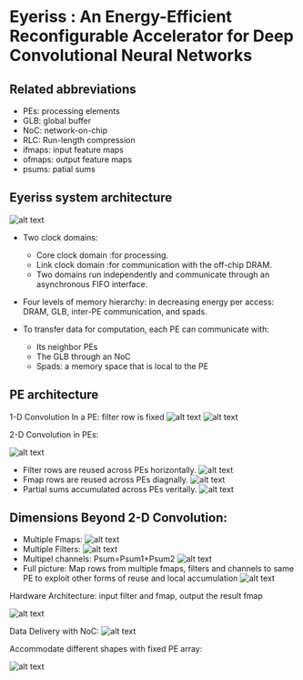 # Eyeriss : An Energy-Efficient Reconfigurable Accelerator for Deep Convolutional Neural Networks

## Related abbreviations
- PEs: processing elements
- GLB: global buffer
- NoC: network-on-chip
- RLC: Run-length compression 
- ifmaps: input feature maps
- ofmaps: output feature maps
- psums: patial sums



## Eyeriss system architecture
![alt text](../../assets/MarkdownImg/image-15.png)
- Two clock domains:
  - Core clock domain :for processing.
  - Link clock domain :for communication with the off-chip DRAM.
  - Two domains run independently and communicate through an asynchronous FIFO interface.

- Four levels of memory hierarchy: in decreasing energy per access: DRAM, GLB, inter-PE communication, and spads.
- To transfer data for computation, each PE can communicate with:
  -  Its neighbor PEs
  -  The GLB through an NoC
  -  Spads: a memory space that is local to the PE

## PE architecture
1-D Convolution In a PE: filter row is fixed
![alt text](../../assets/MarkdownImg/image-16.png)
![alt text](../../assets/MarkdownImg/image-14.png)

2-D Convolution in PEs:

![alt text](../../assets/MarkdownImg/image-17.png)

- Filter rows are reused across PEs horizontally.
  ![alt text](../../assets/MarkdownImg/image-18.png)
- Fmap rows are reused across PEs diagnally.
  ![alt text](../../assets/MarkdownImg/image-19.png)
- Partial sums accumulated across PEs veritally.
  ![alt text](../../assets/MarkdownImg/image-20.png)

## Dimensions Beyond 2-D Convolution:
- Multiple Fmaps:
  ![alt text](../../assets/MarkdownImg/image-21.png)
- Multiple Filters:
  ![alt text](../../assets/MarkdownImg/image-22.png)
- Multipel channels: Psum=Psum1+Psum2
  ![alt text](../../assets/MarkdownImg/image-23.png)
- Full picture: Map rows from multiple fmaps, filters and channels to same PE to exploit other forms of reuse and local accumulation
  ![alt text](../../assets/MarkdownImg/image-24.png)


Hardware Architecture: input filter and fmap, output the result fmap

![alt text](../../assets/MarkdownImg/image-25.png)

Data Delivery with NoC:
![alt text](../../assets/MarkdownImg/image-26.png)

Accommodate different shapes with fixed PE array:

![alt text](../../assets/MarkdownImg/image-27.png)







